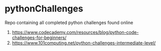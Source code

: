 # pythonChallenges
Repo containing all completed python challenges found online

1. https://www.codecademy.com/resources/blog/python-code-challenges-for-beginners/
2. https://www.101computing.net/python-challenges-intermediate-level/
